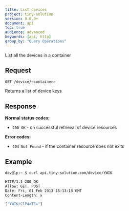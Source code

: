 ```yaml
---
title: List devices
project: tiny-solution
version: 0.0.0+
document: api
toc: true
audience: advanced
keywords: [api, http]
group_by: "Query Operations"
---
```


List all the devices in a container

## Request

```bash
GET /device/<container>
```

Returns a list of device keys

## Response

**Normal status codes:**

* `200 OK` - on successful retrieval of device resources

**Error codes:**

* `404 Not Found` - if the container resource does not exits

## Example

```bash
dev@lp:~ $ curl api.tiny-solution.com/device/YWIK

HTTP/1.1 200 OK
Allow: GET, POST
Date: Fri, 01 Feb 2013 15:13:18 GMT
Content-Length: x

["YWIK/ClP4aTE="]
```
```
